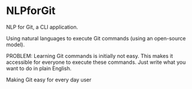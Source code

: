 # NLPforGit
NLP for Git, a CLI application.

Using natural languages to execute Git commands (using an open-source model).

PROBLEM: Learning Git commands is initially not easy. This makes it accessible for everyone to execute these commands. Just write what you want to do in plain English.

Making Git easy for every day user
